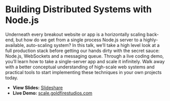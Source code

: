 # Building Distributed Systems with Node.js
Underneath every breakout website or app is a horizontally scaling back-end, but how do we get from a single process Node.js server to a highly-available, auto-scaling system? In this talk, we’ll take a high level look at a full production stack before getting our hands dirty with the secret sauce: Node.js, WebSockets and a messaging queue. Through a live coding demo, you’ll learn how to take a single-server app and scale it infinitely. Walk away with a better conceptual understanding of high-scale web systems and practical tools to start implementing these techniques in your own projects today.

* **View Slides:** [Slideshare](https://www.slideshare.net/goldfire33/building-distributed-systems-with-nodejs)
* **Live Demo:** [scale.goldfirestudios.com](http://scale.goldfirestudios.com)
